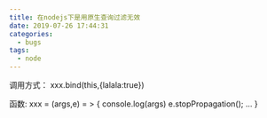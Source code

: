 ```yaml
---
title: 在nodejs下是用原生查询过滤无效
date: 2019-07-26 17:44:31
categories:
  - bugs
tags:
  - node
---
```

调用方式：
xxx.bind(this,{lalala:true})

函数:
xxx   =  (args,e)  = >  {
console.log(args)
e.stopPropagation();
...
}